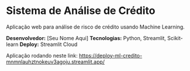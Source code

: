 # Sistema de Análise de Crédito

Aplicação web para análise de risco de crédito usando Machine Learning.

**Desenvolvedor:** [Seu Nome Aqui]
**Tecnologias:** Python, Streamlit, Scikit-learn
**Deploy:** Streamlit Cloud

Aplicação rodando neste link:
https://deploy-ml-credito-mnmnlauhztnokeuv3agoju.streamlit.app/

